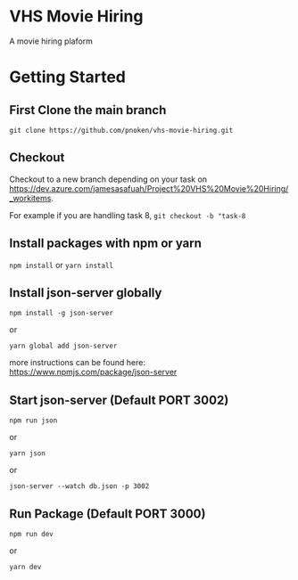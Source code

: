 # VHS Movie Hiring
A movie hiring plaform

# Getting Started

## First Clone the main branch
 ```git clone https://github.com/pnoken/vhs-movie-hiring.git```

 ## Checkout
Checkout to a new branch depending on your task on https://dev.azure.com/jamesasafuah/Project%20VHS%20Movie%20Hiring/_workitems. 

For example if you are handling task 8, 
```git checkout -b "task-8```

## Install packages with npm or yarn

```npm install```
or
```yarn install```

## Install json-server globally

```npm install -g json-server```

or 

```yarn global add json-server```

more instructions can be found here: https://www.npmjs.com/package/json-server

## Start json-server (Default PORT 3002)

```npm run json```

or

```yarn json```

or 

```json-server --watch db.json -p 3002```

## Run Package (Default PORT 3000)

```npm run dev```

or

```yarn dev```
